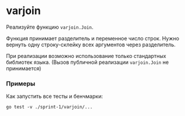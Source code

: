 # varjoin

Реализуйте функцию `varjoin.Join`.

Функция принимает разделитель и переменное число строк. Нужно вернуть одну строку-склейку всех аргументов через разделитель.

При реализации возможно использование только стандартных библиотек языка. (Вызов публичной реализации `varjoin.Join` не принимается) 

### Примеры

Как запустить все тесты и бенчмарки:
```
go test -v ./sprint-1/varjoin/...
```
